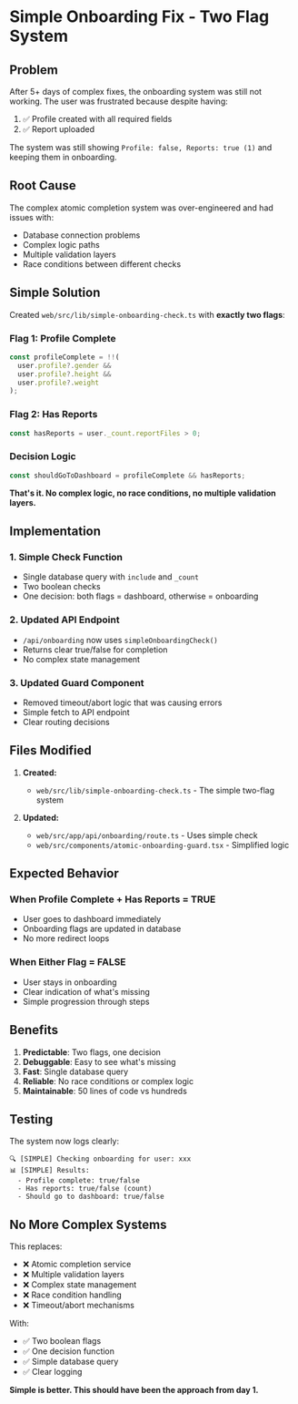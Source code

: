 # Simple Onboarding Fix - Two Flag System

## Problem
After 5+ days of complex fixes, the onboarding system was still not working. The user was frustrated because despite having:
1. ✅ Profile created with all required fields
2. ✅ Report uploaded

The system was still showing `Profile: false, Reports: true (1)` and keeping them in onboarding.

## Root Cause
The complex atomic completion system was over-engineered and had issues with:
- Database connection problems
- Complex logic paths
- Multiple validation layers
- Race conditions between different checks

## Simple Solution

Created `web/src/lib/simple-onboarding-check.ts` with **exactly two flags**:

### Flag 1: Profile Complete
```typescript
const profileComplete = !!(
  user.profile?.gender && 
  user.profile?.height && 
  user.profile?.weight
);
```

### Flag 2: Has Reports
```typescript
const hasReports = user._count.reportFiles > 0;
```

### Decision Logic
```typescript
const shouldGoToDashboard = profileComplete && hasReports;
```

**That's it. No complex logic, no race conditions, no multiple validation layers.**

## Implementation

### 1. Simple Check Function
- Single database query with `include` and `_count`
- Two boolean checks
- One decision: both flags = dashboard, otherwise = onboarding

### 2. Updated API Endpoint
- `/api/onboarding` now uses `simpleOnboardingCheck()`
- Returns clear true/false for completion
- No complex state management

### 3. Updated Guard Component
- Removed timeout/abort logic that was causing errors
- Simple fetch to API endpoint
- Clear routing decisions

## Files Modified

1. **Created:**
   - `web/src/lib/simple-onboarding-check.ts` - The simple two-flag system

2. **Updated:**
   - `web/src/app/api/onboarding/route.ts` - Uses simple check
   - `web/src/components/atomic-onboarding-guard.tsx` - Simplified logic

## Expected Behavior

### When Profile Complete + Has Reports = TRUE
- User goes to dashboard immediately
- Onboarding flags are updated in database
- No more redirect loops

### When Either Flag = FALSE
- User stays in onboarding
- Clear indication of what's missing
- Simple progression through steps

## Benefits

1. **Predictable**: Two flags, one decision
2. **Debuggable**: Easy to see what's missing
3. **Fast**: Single database query
4. **Reliable**: No race conditions or complex logic
5. **Maintainable**: 50 lines of code vs hundreds

## Testing

The system now logs clearly:
```
🔍 [SIMPLE] Checking onboarding for user: xxx
📊 [SIMPLE] Results:
  - Profile complete: true/false
  - Has reports: true/false (count)
  - Should go to dashboard: true/false
```

## No More Complex Systems

This replaces:
- ❌ Atomic completion service
- ❌ Multiple validation layers  
- ❌ Complex state management
- ❌ Race condition handling
- ❌ Timeout/abort mechanisms

With:
- ✅ Two boolean flags
- ✅ One decision function
- ✅ Simple database query
- ✅ Clear logging

**Simple is better. This should have been the approach from day 1.**